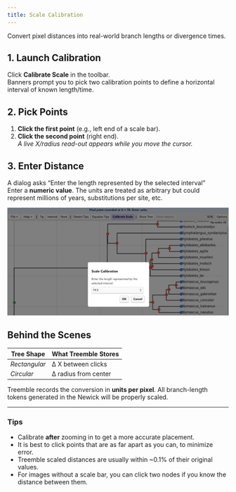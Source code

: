 ```yaml
---
title: Scale Calibration
---
```


Convert pixel distances into real-world branch lengths or divergence times.

## 1. Launch Calibration

Click **Calibrate Scale** in the toolbar.  
Banners prompt you to pick two calibration points to define a horizontal interval of known length/time.

## 2. Pick Points

1. **Click the first point** (e.g., left end of a scale bar).  
2. **Click the second point** (right end).  
   *A live X/radius read-out appears while you move the cursor.*

## 3. Enter Distance

A dialog asks “Enter the length represented by the selected interval”  
Enter a **numeric value**.  The units are treated as arbitrary but could represent millions of years, substitutions per site, etc.

![Calibration screenshot](/img/Docs/calibration.png)

## Behind the Scenes

| Tree Shape | What Treemble Stores |
|------------|----------------------|
| *Rectangular* | Δ X between clicks |
| *Circular*    | Δ radius from center |

Treemble records the conversion in **units per pixel**. All branch-length tokens generated in the Newick will be properly scaled.

---

### Tips

* Calibrate **after** zooming in to get a more accurate placement. 
* It is best to click points that are as far apart as you can, to minimize error.
* Treemble scaled distances are usually within ~0.1% of their original values.
* For images without a scale bar, you can click two nodes if you know the distance between them.
